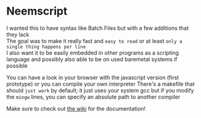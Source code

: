 # Neemscript
I wanted this to have syntax like Batch Files but with a few additions that they lack  
The goal was to make it really fast and `easy to read` or at least `only a single thing happens per line`  
I also want it to be easily embedded in other programs as a scripting language and possibly also able to be on used baremetal systems if possible

You can have a look in your browser with the javascript version (first prototype) or you can compile your own interpreter
There's a makefile that should `just work` by default; it just uses your system gcc but if you modify the `mingw` lines, you can specify an absolute path to another compiler  

Make sure to check out [the wiki](wiki) for the documentation!